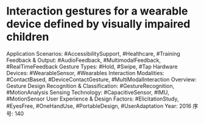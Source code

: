 # Interaction gestures for a wearable device defined by visually impaired children

Application Scenarios: #AccessibilitySupport, #Healthcare, #Training
Feedback & Output: #AudioFeedback, #MultimodalFeedback, #RealTimeFeedback
Gesture Types: #Hold, #Swipe, #Tap
Hardware Devices: #WearableSensor, #Wearables
Interaction Modalities: #ContactBased, #DeviceContactGesture, #MultiModalInteraction
Overview: Gesture Design
Recognition & Classification: #GestureRecognition, #MotionAnalysis
Sensing Technology: #CapacitiveSensor, #IMU, #MotionSensor
User Experience & Design Factors: #ElicitationStudy, #EyesFree, #OneHandUse, #PortableDesign, #UserAdaptation
Year: 2016
序号: 140